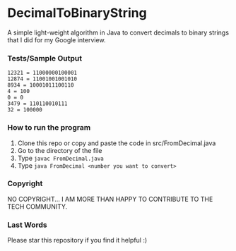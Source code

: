 # DecimalToBinaryString
A simple light-weight algorithm in Java to convert decimals to binary strings that I did for my Google interview.

### Tests/Sample Output
````
12321 = 11000000100001
12874 = 11001001001010
8934 = 10001011100110
4 = 100
0 = 0
3479 = 110110010111
32 = 100000
````

### How to run the program
1. Clone this repo or copy and paste the code in src/FromDecimal.java
2. Go to the directory of the file
3. Type ```javac FromDecimal.java```
4. Type ```java FromDecimal <number you want to convert>```

### Copyright
NO COPYRIGHT... I AM MORE THAN HAPPY TO CONTRIBUTE TO THE TECH COMMUNITY.

### Last Words
Please star this repository if you find it helpful :)
